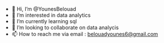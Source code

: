 - 👋 Hi, I’m @YounesBelouad
- 👀 I’m interested in data analytics
- 🌱 I’m currently learning sql
- 💞️ I’m looking to collaborate on data analycis
- 📫 How to reach me via email : belouadyounes6@gmail.com

<!---
YounesBelouad/YounesBelouad is a ✨ special ✨ repository because its `README.md` (this file) appears on your GitHub profile.
You can click the Preview link to take a look at your changes.
--->
